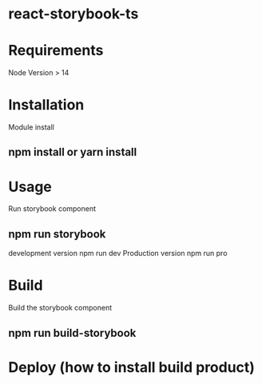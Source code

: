 # react-storybook-ts

# Requirements

Node Version > 14

# Installation

Module install
## npm install or yarn install

# Usage

Run storybook component
## npm run storybook

development version
npm run dev
Production version
npm run pro

# Build

Build the storybook component
## npm run build-storybook

# Deploy (how to install build product)
